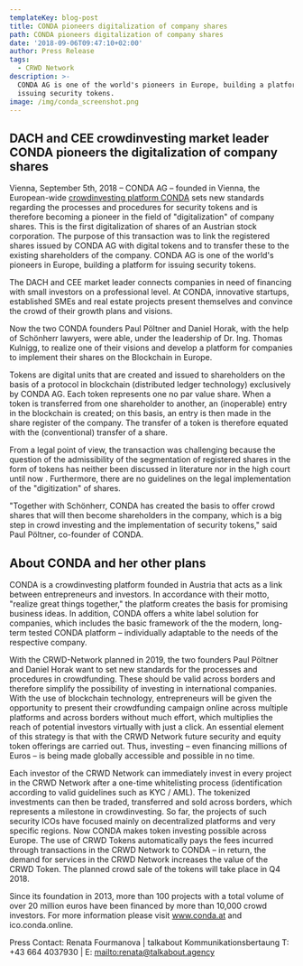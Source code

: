 ```yaml
---
templateKey: blog-post
title: CONDA pioneers digitalization of company shares
path: CONDA pioneers digitalization of company shares
date: '2018-09-06T09:47:10+02:00'
author: Press Release
tags:
  - CRWD Network
description: >-
  CONDA AG is one of the world's pioneers in Europe, building a platform for
  issuing security tokens.
image: /img/conda_screenshot.png
---
```

## DACH and CEE crowdinvesting market leader CONDA pioneers the digitalization of company shares



Vienna, September 5th, 2018 – CONDA AG – founded in Vienna, the European-wide [crowdinvesting platform CONDA](https://www.conda.at) sets new standards regarding the processes and procedures for security tokens and is therefore becoming a pioneer in the field of "digitalization" of company shares. This is the first digitalization of shares of an Austrian stock corporation. The purpose of this transaction was to link the registered shares issued by CONDA AG with digital tokens and to transfer these to the existing shareholders of the company. CONDA AG is one of the world's pioneers in Europe, building a platform for issuing security tokens.

The DACH and CEE market leader connects companies in need of financing with small investors on a professional level. At CONDA, innovative startups, established SMEs and real estate projects present themselves and convince the crowd of their growth plans and visions. 

Now the two CONDA founders Paul Pöltner and Daniel Horak, with the help of Schönherr lawyers, were able, under the leadership of Dr. Ing. Thomas Kulnigg, to realize one of their visions and develop a platform for companies to implement their shares on the Blockchain in Europe. 

Tokens are digital units that are created and issued to shareholders on the basis of a protocol in blockchain (distributed ledger technology) exclusively by CONDA AG. Each token represents one no par value share. When a token is transferred from one shareholder to another, an (inoperable) entry in the blockchain is created; on this basis, an entry is then made in the share register of the company. The transfer of a token is therefore equated with the (conventional) transfer of a share.

From a legal point of view, the transaction was challenging because the question of the admissibility of the segmentation of registered shares in the form of tokens has neither been discussed in literature nor in the high court until now . Furthermore, there are no guidelines on the legal implementation of the "digitization" of shares.

"Together with Schönherr, CONDA has created the basis to offer crowd shares that will then become shareholders in the company, which is a big step in crowd investing and the implementation of security tokens," said Paul Pöltner, co-founder of CONDA.

## About CONDA and her other plans

CONDA is a crowdinvesting platform founded in Austria that acts as a link between entrepreneurs and investors. In accordance with their motto, "realize great things together," the platform creates the basis for promising business ideas.
In addition, CONDA offers a white label solution for companies, which includes the basic framework of the the modern, long-term tested CONDA platform – individually adaptable to the needs of the respective company.

With the CRWD-Network planned in 2019, the two founders Paul Pöltner and Daniel Horak want to set new standards for the processes and procedures in crowdfunding. These should be valid across borders and therefore simplify the possibility of investing in international companies.
With the use of blockchain technology, entrepreneurs will be given the opportunity to present their crowdfunding campaign online across multiple platforms and across borders without much effort, which multiplies the reach of potential investors virtually with just a click. An essential element of this strategy is that with the CRWD Network future security and equity token offerings are carried out.
Thus, investing – even financing millions of Euros – is being made globally accessible and possible in no time.

Each investor of the CRWD Network can immediately invest in every project in the CRWD Network after a one-time whitelisting process (identification according to valid guidelines such as KYC / AML). The tokenized investments can then be traded, transferred and sold across borders, which represents a milestone in crowdinvesting. So far, the projects of such security ICOs have focused mainly on decentralized platforms and very specific regions. Now CONDA makes token investing possible across Europe.
The use of CRWD Tokens automatically pays the fees incurred through transactions in the CRWD Network to CONDA – in return, the demand for services in the CRWD Network increases the value of the CRWD Token. The planned crowd sale of the tokens will take place in Q4 2018.

Since its foundation in 2013, more than 100 projects with a total volume of over 20 million euros have been financed by more than 10,000 crowd investors.
For more information please visit www.conda.at and ico.conda.online.

Press Contact:
Renata Fourmanova | talkabout Kommunikationsbertaung
T: +43 664 4037930 | E: <mailto:renata@talkabout.agency>
